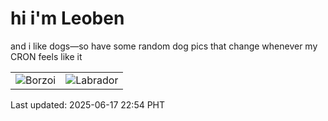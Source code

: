 # hi i'm Leoben

and i like dogs—so have some random dog pics that change whenever my CRON feels like it

|  |  |
|--------|----------|
| ![Borzoi](https://random-dog-vercel.vercel.app/api/random-borzoi?v=1750172070) | ![Labrador](https://random-dog-vercel.vercel.app/api/random-labrador?v=1750172070) |

Last updated: 2025-06-17 22:54 PHT
